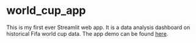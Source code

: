 # world_cup_app
This is my first ever Streamlit web app. It is a data analysis dashboard on historical Fifa world cup data. The app demo can be found [here](https://youtu.be/_emI4G2I0Lw).
